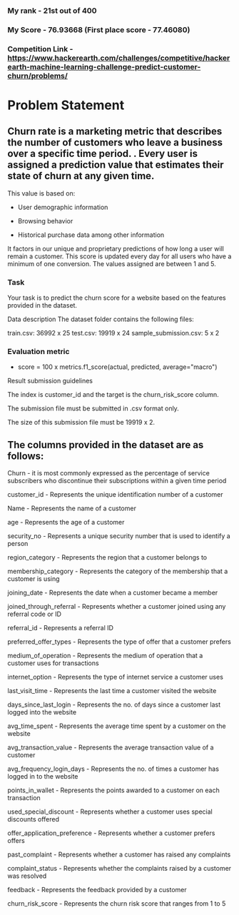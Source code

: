 ### My rank - 21st out of 400

### My Score - 76.93668 (First place score - 77.46080)

### Competition Link - https://www.hackerearth.com/challenges/competitive/hackerearth-machine-learning-challenge-predict-customer-churn/problems/

# Problem Statement

## Churn rate is a marketing metric that describes the number of customers who leave a business over a specific time period. . Every user is assigned a prediction value that estimates their state of churn at any given time. 

This value is based on:

  * User demographic information
  
  * Browsing behavior 
  
  * Historical purchase data among other information
  
It factors in our unique and proprietary predictions of how long a user will remain a customer. This score is updated every day for all users who have a minimum of one conversion. The values assigned are between 1 and 5.

### Task
Your task is to predict the churn score for a website based on the features provided in the dataset.

Data description
The dataset folder contains the following files:

train.csv: 36992 x 25
test.csv: 19919 x 24
sample_submission.csv: 5 x 2

### Evaluation metric
* score = 100 x metrics.f1_score(actual, predicted, average="macro")

Result submission guidelines

The index is customer_id and the target is the churn_risk_score column. 

The submission file must be submitted in .csv format only.

The size of this submission file must be 19919 x 2.

## The columns provided in the dataset are as follows:
Churn - it is most commonly expressed as the percentage of service subscribers who discontinue their subscriptions within a given time period

customer_id - Represents the unique identification number of a customer

Name - Represents the name of a customer

age - Represents the age of a customer

security_no - Represents a unique security number that is used to identify a person

region_category - Represents the region that a customer belongs to

membership_category - Represents the category of the membership that a customer is using

joining_date - Represents the date when a customer became a member

joined_through_referral - Represents whether a customer joined using any referral code or ID

referral_id - Represents a referral ID

preferred_offer_types - Represents the type of offer that a customer prefers

medium_of_operation - Represents the medium of operation that a customer uses for transactions

internet_option - Represents the type of internet service a customer uses

last_visit_time - Represents the last time a customer visited the website

days_since_last_login - Represents the no. of days since a customer last logged into the website

avg_time_spent - Represents the average time spent by a customer on the website

avg_transaction_value - Represents the average transaction value of a customer

avg_frequency_login_days - Represents the no. of times a customer has logged in to the website

points_in_wallet - Represents the points awarded to a customer on each transaction

used_special_discount - Represents whether a customer uses special discounts offered

offer_application_preference - Represents whether a customer prefers offers

past_complaint - Represents whether a customer has raised any complaints

complaint_status - Represents whether the complaints raised by a customer was resolved

feedback - Represents the feedback provided by a customer

churn_risk_score - Represents the churn risk score that ranges from 1 to 5
